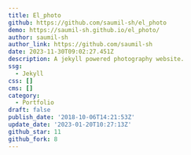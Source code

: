 ```yaml
---
title: El_photo
github: https://github.com/saumil-sh/el_photo
demo: https://saumil-sh.github.io/el_photo/
author: saumil-sh
author_link: https://github.com/saumil-sh
date: 2023-11-30T09:02:27.451Z
description: A jekyll powered photography website.
ssg:
  - Jekyll
css: []
cms: []
category:
  - Portfolio
draft: false
publish_date: '2018-10-06T14:21:53Z'
update_date: '2023-01-20T10:27:13Z'
github_star: 11
github_fork: 8
---
```

